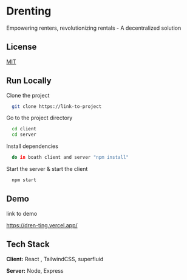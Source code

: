 #                               Drenting

Empowering renters, revolutionizing rentals - A decentralized solution


## License

[MIT](https://choosealicense.com/licenses/mit/)


## Run Locally

Clone the project

```bash
  git clone https://link-to-project
```

Go to the project directory

```bash
  cd client
  cd server
```

Install dependencies

```bash
  do in boath client and server "npm install" 
```

Start the server
&
start the client 
```bash
  npm start
```




## Demo

 link to demo

https://dren-ting.vercel.app/








## Tech Stack

**Client:** React , TailwindCSS, superfluid

**Server:** Node, Express

